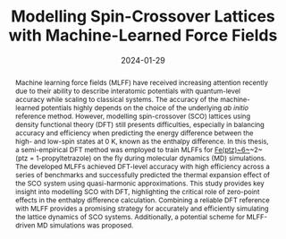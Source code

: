 ---
title: "Modelling Spin-Crossover Lattices with Machine-Learned Force Fields"
summary: Supervised by Prof. Ben Powell and Dr Carla Verdi
authors:
- admin
date: 2024-01-29
doi: ""

abstract: Machine learning force fields (MLFF) have received increasing attention recently due to their ability to describe interatomic potentials with quantum-level accuracy while scaling to classical systems. The accuracy of the machine-learned potentials highly depends on the choice of the underlying _ab initio_ reference method. However, modelling spin-crossover (SCO) lattices using density functional theory (DFT) still presents difficulties, especially in balancing accuracy and efficiency when predicting the energy difference between the high- and low-spin states at 0 K, known as the enthalpy difference. In this thesis, a semi-empirical DFT method was employed to train MLFFs for [Fe(ptz)~6~](BF~4~)~2~ (ptz = 1-propyltetrazole) on the fly during molecular dynamics (MD) simulations. The developed MLFFs achieved DFT-level accuracy with high efficiency across a series of benchmarks and successfully predicted the thermal expansion effect of the SCO system using quasi-harmonic approximations. This study provides key insight into modelling SCO with DFT, highlighting the critical role of zero-point effects in the enthalpy difference calculation. Combining a reliable DFT reference with MLFF provides a promising strategy for accurately and efficiently simulating the lattice dynamics of SCO systems. Additionally, a potential scheme for MLFF-driven MD simulations was proposed.

tags:
  - ML
  - AIMD
  - VASP
featured: false

url_pdf: Honours_Thesis.pdf

image:
  caption: 'Image credit: Huiwen Tan'
  focal_point: ""
  preview_only: ture

projects: []

slides: ""
---